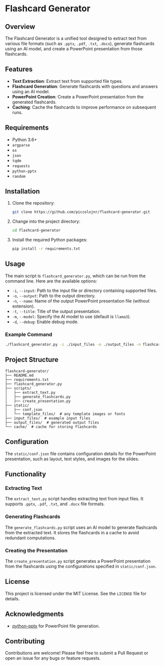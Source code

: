 # Flashcard Generator

## Overview

The Flashcard Generator is a unified tool designed to extract text from various file formats (such as `.pptx`, `.pdf`, `.txt`, `.docx`), generate flashcards using an AI model, and create a PowerPoint presentation from those flashcards.

## Features

- **Text Extraction**: Extract text from supported file types.
- **Flashcard Generation**: Generate flashcards with questions and answers using an AI model.
- **PowerPoint Creation**: Create a PowerPoint presentation from the generated flashcards.
- **Caching**: Cache the flashcards to improve performance on subsequent runs.

## Requirements

- Python 3.6+
- `argparse`
- `os`
- `json`
- `tqdm`
- `requests`
- `python-pptx`
- `random`

## Installation

1. Clone the repository:

   ```sh
   git clone https://github.com/piccolojnr/flashcard-generator.git
   ```

2. Change into the project directory:

   ```sh
   cd flashcard-generator
   ```

3. Install the required Python packages:

   ```sh
   pip install -r requirements.txt
   ```

## Usage

The main script is `flashcard_generator.py`, which can be run from the command line. Here are the available options:

- `-i`, `--input`: Path to the input file or directory containing supported files.
- `-o`, `--output`: Path to the output directory.
- `-n`, `--name`: Name of the output PowerPoint presentation file (without extension).
- `-t`, `--title`: Title of the output presentation.
- `-m`, `--model`: Specify the AI model to use (default is `llama3`).
- `-d`, `--debug`: Enable debug mode.

### Example Command

```sh
./flashcard_generator.py -i ./input_files -o ./output_files -n flashcards_presentation -t "My Flashcards" -m llama3 -d
```

## Project Structure

```
flashcard-generator/
├── README.md
├── requirements.txt
├── flashcard_generator.py
├── scripts/
│   ├── extract_text.py
│   ├── generate_flashcards.py
│   ├── create_presentation.py
├── static/
│   ├── conf.json
│   └── template_files/  # any template images or fonts
├── input_files/  # example input files
├── output_files/  # generated output files
└── cache/  # cache for storing flashcards
```

## Configuration

The `static/conf.json` file contains configuration details for the PowerPoint presentation, such as layout, text styles, and images for the slides.

## Functionality

### Extracting Text

The `extract_text.py` script handles extracting text from input files. It supports `.pptx`, `.pdf`, `.txt`, and `.docx` file formats.

### Generating Flashcards

The `generate_flashcards.py` script uses an AI model to generate flashcards from the extracted text. It stores the flashcards in a cache to avoid redundant computations.

### Creating the Presentation

The `create_presentation.py` script generates a PowerPoint presentation from the flashcards using the configurations specified in `static/conf.json`.

## License

This project is licensed under the MIT License. See the `LICENSE` file for details.

## Acknowledgments

- [python-pptx](https://github.com/scanny/python-pptx) for PowerPoint file generation.

## Contributing

Contributions are welcome! Please feel free to submit a Pull Request or open an issue for any bugs or feature requests.
